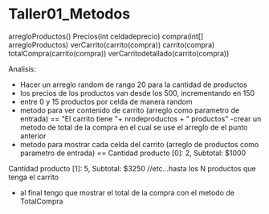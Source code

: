 # Taller01_Metodos

arregloProductos()
Precios(int celdadeprecio)
compra(int[] arregloProductos)
verCarrito(carrito(compra))
carrito(compra)
totalCompra(carrito(compra))
verCarritodetallado(carrito(compra))

Analisis:
- Hacer un arreglo random de rango 20 para la cantidad de productos
- los precios de los productos van desde los 500, incrementando en 150
- entre 0 y 15 productos por celda de manera random
- metodo para ver contenido de carrito (arreglo como parametro de entrada) == "El carrito tiene "+ nrodeproductos + " productos"
-crear un metodo de total de la compra en el cual se use el arreglo de el punto anterior
- metodo para mostrar cada celda del carrito (arreglo de productos como parametro de entrada) ==
Cantidad producto [0]: 2, Subtotal: $1000

Cantidad producto [1]: 5, Subtotal: $3250 //etc...hasta los N productos que tenga el carrito

- al final tengo que mostrar el total de la compra con el metodo de TotalCompra
